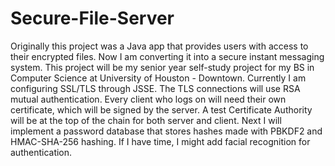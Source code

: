 # Secure-File-Server

Originally this project was a Java app that provides users with access to their encrypted files. 
Now I am converting it into a secure instant messaging system. This project will be my senior year self-study project for my BS in Computer Science at University of Houston - Downtown. 
Currently I am configuring SSL/TLS through JSSE.
The TLS connections will use RSA mutual authentication. Every client who logs on will need their own certificate,
which will be signed by the server. A test Certificate Authority will be at the top of the chain for both server and client.
Next I will implement a password database that stores hashes made with PBKDF2 and HMAC-SHA-256 hashing.
If I have time, I might add facial recognition for authentication.
